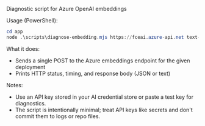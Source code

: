 Diagnostic script for Azure OpenAI embeddings

Usage (PowerShell):

```powershell
cd app
node .\scripts\diagnose-embedding.mjs https://fceai.azure-api.net text-embedding-3-small <API_KEY>
```

What it does:
- Sends a single POST to the Azure embeddings endpoint for the given deployment
- Prints HTTP status, timing, and response body (JSON or text)

Notes:
- Use an API key stored in your AI credential store or paste a test key for diagnostics.
- The script is intentionally minimal; treat API keys like secrets and don't commit them to logs or repo files.
